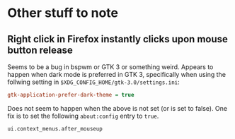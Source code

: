# Other stuff to note

## Right click in Firefox instantly clicks upon mouse button release

Seems to be a bug in bspwm or GTK 3 or something weird. Appears to happen
when dark mode is preferred in GTK 3, specifically when using the
follwing setting in `$XDG_CONFIG_HOME/gtk-3.0/settings.ini`:

```ini
gtk-application-prefer-dark-theme = true
```

Does not seem to happen when the above is not set (or is set to false).
One fix is to set the following `about:config` entry to `true`.

```
ui.context_menus.after_mouseup
```

